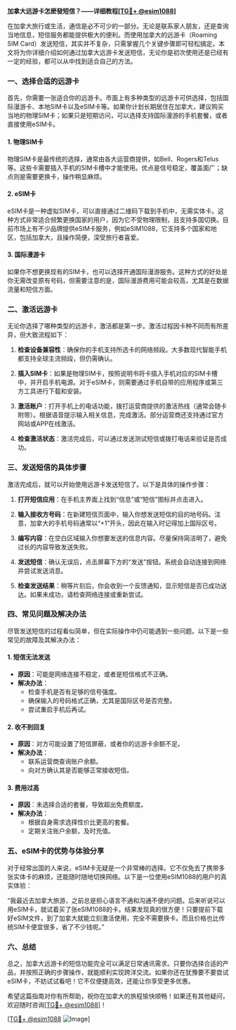 **加拿大远游卡怎麽發短信？——详细教程[[TG💪+ @esim1088](https://t.me/s/esim1088)]**

在加拿大旅行或生活，通信是必不可少的一部分。无论是联系家人朋友，还是查询当地信息，短信服务都能提供极大的便利。而使用加拿大的远游卡（Roaming SIM Card）发送短信，其实并不复杂，只需掌握几个关键步骤即可轻松搞定。本文将为你详细介绍如何通过加拿大远游卡发送短信，无论你是初次使用还是已经有一定的经验，都可以从中找到适合自己的方法。

### **一、选择合适的远游卡**

首先，你需要一张适合你的远游卡。市面上有多种类型的远游卡可供选择，包括国际漫游卡、本地SIM卡以及eSIM卡等。如果你计划长期居住在加拿大，建议购买当地的物理SIM卡；如果只是短期访问，可以选择支持国际漫游的手机套餐，或者直接使用eSIM卡。

#### **1. 物理SIM卡**
物理SIM卡是最传统的选择，通常由各大运营商提供，如Bell、Rogers和Telus等。这些卡需要插入手机的SIM卡槽中才能使用。优点是信号稳定，覆盖面广；缺点则是需要更换卡，操作稍显麻烦。

#### **2. eSIM卡**
eSIM卡是一种虚拟SIM卡，可以直接通过二维码下载到手机中，无需实体卡。这种方式非常适合频繁更换国家的用户，因为它不受物理限制，且支持多国切换。目前市场上有不少品牌提供eSIM卡服务，例如eSIM1088，它支持多个国家和地区，包括加拿大，且操作简便，深受旅行者喜爱。

#### **3. 国际漫游卡**
如果你不想更换现有的SIM卡，也可以选择开通国际漫游服务。这种方式的好处是你无需改变原有号码，但需要注意的是，国际漫游费用可能会较高，尤其是在数据流量和短信方面。

### **二、激活远游卡**

无论你选择了哪种类型的远游卡，激活都是第一步。激活过程因卡种不同而有所差异，但大致流程如下：

1. **检查设备兼容性**：确保你的手机支持所选卡的网络频段。大多数现代智能手机都支持全球主流频段，但仍需确认。
   
2. **插入SIM卡**：如果是物理SIM卡，按照说明书将卡插入手机对应的SIM卡槽中，并开启手机电源。对于eSIM卡，则需要通过手机自带的应用程序或第三方工具进行下载和安装。

3. **激活账户**：打开手机上的电话功能，拨打运营商提供的激活热线（通常会随卡附带）。根据语音提示输入相关信息，完成激活。部分运营商还支持通过官方网站或APP在线激活。

4. **检查激活状态**：激活完成后，可以通过发送测试短信或拨打电话来验证是否成功。

### **三、发送短信的具体步骤**

激活完成后，就可以开始使用远游卡发送短信了。以下是具体的操作步骤：

1. **打开短信应用**：在手机主界面上找到“信息”或“短信”图标并点击进入。

2. **输入接收方号码**：在新建短信页面中，输入你想发送短信的目的地号码。注意，加拿大的手机号码通常以“+1”开头，因此在输入时记得加上国际区号。

3. **编写内容**：在空白区域输入你想要发送的信息内容。尽量保持简洁明了，避免过长的内容导致发送失败。

4. **发送短信**：确认无误后，点击屏幕下方的“发送”按钮。系统会自动连接到网络并尝试发送消息。

5. **检查发送结果**：稍等片刻后，你会收到一个反馈通知，显示短信是否已成功送达。如果未成功，请检查网络连接或重新尝试。

### **四、常见问题及解决办法**

尽管发送短信的过程看似简单，但在实际操作中仍可能遇到一些问题。以下是一些常见的故障及其解决办法：

#### **1. 短信无法发送**
   - **原因**：可能是网络连接不稳定，或者是短信格式不正确。
   - **解决办法**：
     - 检查手机是否有足够的信号强度。
     - 确保输入的号码格式正确，尤其是国际区号是否完整。
     - 尝试重启手机后再试。

#### **2. 收不到回复**
   - **原因**：对方可能设置了短信屏蔽，或者你的远游卡余额不足。
   - **解决办法**：
     - 联系运营商查询账户余额。
     - 向对方确认其是否能够正常接收短信。

#### **3. 费用过高**
   - **原因**：未选择合适的套餐，导致超出免费额度。
   - **解决办法**：
     - 根据自身需求选择性价比更高的套餐。
     - 定期关注账户余额，及时充值。

### **五、eSIM卡的优势与体验分享**

对于经常出国的人来说，eSIM卡无疑是一个非常棒的选择。它不仅免去了携带多张实体卡的麻烦，还能随时随地切换网络。以下是一位使用eSIM1088的用户的真实体验：

“我最近去加拿大旅游，之前总是担心语言不通和沟通不便的问题。后来听说可以用eSIM卡，就试着买了张eSIM1088的卡。结果发现真的很方便！只要提前下载好eSIM文件，到了加拿大就能立刻激活使用，完全不需要换卡。而且价格也比传统SIM卡便宜很多，省了不少钱呢。”

### **六、总结**

总之，加拿大远游卡的短信功能完全可以满足日常通讯需求。只要你选择合适的产品，并按照正确的步骤操作，就能顺利实现跨洋交流。如果你还在犹豫要不要尝试eSIM卡，不妨试试看吧！它不仅便捷高效，还能让你享受更多优惠。

希望这篇指南对你有所帮助，祝你在加拿大的旅程愉快顺畅！如果还有其他疑问，欢迎随时咨询[[TG💪+ @esim1088](https://t.me/s/esim1088)]！

[[TG💪+ @esim1088](https://t.me/s/esim1088) ![Image](https://i.postimg.cc/4NQfJmqS/Snipaste-2025-05-13-00-14-12.png)]
